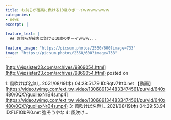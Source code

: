 ```yaml
---
title: お前らが確実に負ける10歳のボーイｗｗｗｗｗｗｗ
categories:
- news
excerpt: |
  
feature_text: |
  ## お前らが確実に負ける10歳のボーイｗｗｗ...
  
feature_image: "https://picsum.photos/2560/600?image=733"
image: "https://picsum.photos/2560/600?image=733"
---
```


[http://vipsister23.com/archives/9869054.html](http://vipsister23.com/archives/9869054.html)
posted on 

<!--more-->

1: 風吹けば名無し 2021/08/19(木) 04:28:51.79 ID:Rqtv71tt0.net 【動画】[https://video.twimg.com/ext_tw_video/1306891344833474561/pu/vid/640x480/0QXYguoiIexNr84s.mp4](https://video.twimg.com/ext_tw_video/1306891344833474561/pu/vid/640x480/0QXYguoiIexNr84s.mp4) 3: 風吹けば名無し 2021/08/19(木) 04:29:53.94 ID:FLFIObPi0.net 強そうやな 4: 風吹け...
